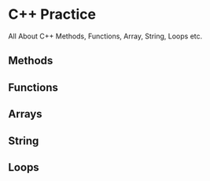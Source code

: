 # C++ Practice <br>

All About C++ Methods, Functions, Array, String, Loops etc.

## Methods

## Functions

## Arrays

## String

## Loops
